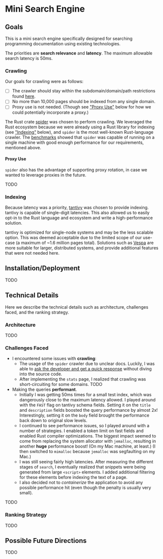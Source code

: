 # Mini Search Engine

## Goals

This is a mini search engine specifically designed for searching programming
documentation using existing technologies.

The priorities are **search relevance** and **latency**. The maximum allowable
search latency is 50ms.

### Crawling

Our goals for crawling were as follows:

- [ ] The crawler should stay within the subdomain/domain/path restrictions
      found [here](./domains).
- [ ] No more than 10,000 pages should be indexed from any single domain.
- [ ] Proxy use is not needed. (Though see ["Proxy Use"](#proxy-use) below for
      how we could potentially incorporate a proxy.)

The Rust crate [spider](https://github.com/spider-rs/spider) was chosen to
perform crawling. We leveraged the Rust ecosystem because we were already using
a Rust library for indexing (see ["Indexing"](#indexing) below), and `spider` is
the most well-known Rust-language crawler. The
[benchmarks](https://github.com/spider-rs/spider/blob/main/benches/BENCHMARKS.md)
showed that `spider` was capable of running on a single machine with good
enough performance for our requirements, mentioned above.

#### Proxy Use

`spider` also has the advantage of supporting proxy rotation, in case we wanted
to leverage proxies in the future.

TODO

### Indexing

Because latency was a priority,
[tantivy](https://github.com/quickwit-oss/tantivy) was chosen to provide
indexing. tantivy is capable of single-digit latencies. This also allowed us to
easily opt-in to the Rust language and ecosystem and write a high-performance
solution.

tantivy is optimized for single-node systems and may be the less scalable
option. This was deemed acceptable due to the limited scope of our use-case (a
maximum of ~1.6 million pages total). Solutions such as
[Vespa](https://github.com/vespa-engine/vespa) are more suitable for larger,
distributed systems, and provide additional features that were not needed here.

## Installation/Deployment

TODO

## Technical Details

Here we describe the technical details such as architecture, challenges faced,
and the ranking strategy.

### Architecture

TODO

### Challenges Faced

- I encountered some issues with **crawling**:
  - The usage of the `spider` crawler due to unclear docs. Luckily, I was able
  to [ask the developer and get a quick
  response](https://github.com/spider-rs/spider/issues/253) without diving into
  the source code.
  - After implementing the `stats` page, I realized that crawling was
    short-circuiting for some domains. TODO
- Making the queries **performant**.
  - Initially I was getting 50ms times for a small test index, which was
    dangerously close to the maximum latency allowed. I played around with the
    `FAST` flag on tantivy schema fields. Setting it on the `title` and
    `description` fields boosted the query performance by almost 2x!
    Interestingly, setting it on the `body` field brought the performance back
    down to original slow levels.
  - I continued to see performance issues, so I played around with a number of
    strategies. I enabled a token limit on fast fields and enabled Rust compiler
    optimizations. The biggest impact seemed to come from replacing the system
    allocator with `jemalloc`, resulting in another **huge** performance boost!
    (On my Mac machine, at least.) (I then switched to `mimalloc` because
    `jemalloc` was segfaulting on my Mac.)
  - I was still seeing fairly high latencies. After measuring the different
    stages of `search`, I eventually realized that snippets were being generated
    from large `<script>` elements. I added additional filtering for these
    elements before indexing the text of a page.
  - I also decided not to *containerize* the application to avoid any possible
    performance hit (even though the penalty is usually very small).

TODO

### Ranking Strategy

TODO

## Possible Future Directions

TODO
